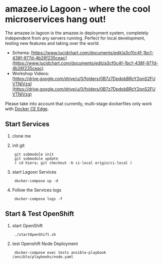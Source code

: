 # amazee.io Lagoon - where the cool microservices hang out!

The amazee.io lagoon is the amazee.io deployment system, completely independent from any servers running. Perfect for local development, testing new features and taking over the world.

- Schema: [https://www.lucidchart.com/documents/edit/a3cf0c4f-1bc1-438f-977d-4b26f235ceac](https://www.lucidchart.com/documents/edit/a3cf0c4f-1bc1-438f-977d-4b26f235ceac)
- Workshop Videos: [https://drive.google.com/drive/u/0/folders/0B7z7DpdobBRcY2pnS2FUVTNIVzg](https://drive.google.com/drive/u/0/folders/0B7z7DpdobBRcY2pnS2FUVTNIVzg)

Please take into account that currently, multi-stage dockerfiles only work with [Docker CE Edge](https://docs.docker.com/edge/).

## Start Services

1. clone me
1. init git

		git submodule init
		git submodule update
		( cd hiera; git checkout -b ci-local origin/ci-local )

1. start Lagoon Services

		docker-compose up -d

1. Follow the Services logs

		docker-compose logs -f

## Start & Test OpenShift

1. start OpenShift

		./startOpenShift.sh

1. test Openshift Node Deployment

		docker-compose exec tests ansible-playbook /ansible/playbooks/node.yaml
